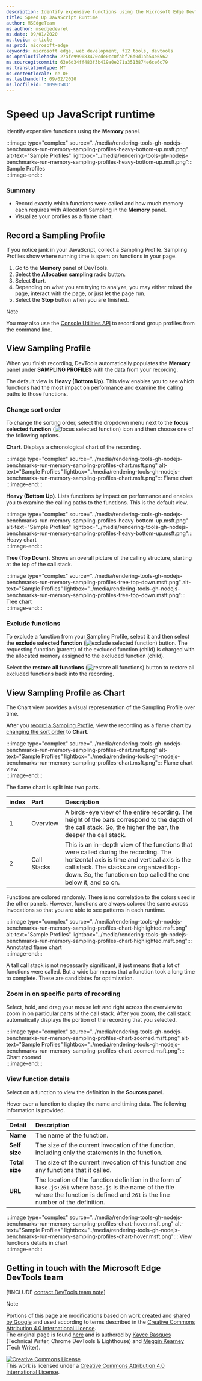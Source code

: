 ```yaml
---
description: Identify expensive functions using the Microsoft Edge DevTools Memory panel.
title: Speed Up JavaScript Runtime
author: MSEdgeTeam
ms.author: msedgedevrel
ms.date: 09/01/2020
ms.topic: article
ms.prod: microsoft-edge
keywords: microsoft edge, web development, f12 tools, devtools
ms.openlocfilehash: 27afe999083470cde0cc0fabf76d0d1ab54e6562
ms.sourcegitcommit: 63e6d34ff483f3b419a0e271a3513874e6ce6c79
ms.translationtype: MT
ms.contentlocale: de-DE
ms.lasthandoff: 09/02/2020
ms.locfileid: "10993583"
---
```

<!-- Copyright Kayce Basques and Meggin Kearney

   Licensed under the Apache License, Version 2.0 (the "License");
   you may not use this file except in compliance with the License.
   You may obtain a copy of the License at

       https://www.apache.org/licenses/LICENSE-2.0

   Unless required by applicable law or agreed to in writing, software
   distributed under the License is distributed on an "AS IS" BASIS,
   WITHOUT WARRANTIES OR CONDITIONS OF ANY KIND, either express or implied.
   See the License for the specific language governing permissions and
   limitations under the License. -->

# Speed up JavaScript runtime  

Identify expensive functions using the **Memory** panel.  

:::image type="complex" source="../media/rendering-tools-gh-nodejs-benchmarks-run-memory-sampling-profiles-heavy-bottom-up.msft.png" alt-text="Sample Profiles" lightbox="../media/rendering-tools-gh-nodejs-benchmarks-run-memory-sampling-profiles-heavy-bottom-up.msft.png":::
   Sample Profiles  
:::image-end:::  

### Summary  

*   Record exactly which functions were called and how much memory each requires with Allocation Sampling in the **Memory** panel.  
*   Visualize your profiles as a flame chart.  
    
## Record a Sampling Profile  

If you notice jank in your JavaScript, collect a Sampling Profile.  Sampling Profiles show where running time is spent on functions in your page.  

1.  Go to the **Memory** panel of DevTools.  
1.  Select the **Allocation sampling** radio button.  
1.  Select **Start**.  
1.  Depending on what you are trying to analyze, you may either reload the page, interact with the page, or just let the page run.  
1.  Select the **Stop** button when you are finished.  
    
> [!NOTE]
> You may also use the [Console Utilities API][DevtoolsConsoleUtilities] to record and group profiles from the command line.  

## View Sampling Profile  

When you finish recording, DevTools automatically populates the **Memory** panel under **SAMPLING PROFILES** with the data from your recording.  

The default view is **Heavy \(Bottom Up\)**.  This view enables you to see which functions had the most impact on performance and examine the calling paths to those functions.  

### Change sort order  

To change the sorting order, select the dropdown menu next to the **focus selected function** \(![focus selected function][ImageFocusIcon]\) icon and then choose one of the following options.

**Chart**.  Displays a chronological chart of the recording.  

:::image type="complex" source="../media/rendering-tools-gh-nodejs-benchmarks-run-memory-sampling-profiles-chart.msft.png" alt-text="Sample Profiles" lightbox="../media/rendering-tools-gh-nodejs-benchmarks-run-memory-sampling-profiles-chart.msft.png":::
   Flame chart  
:::image-end:::  

**Heavy \(Bottom Up\)**.  Lists functions by impact on performance and enables you to examine the calling paths to the functions.  This is the default view.  

:::image type="complex" source="../media/rendering-tools-gh-nodejs-benchmarks-run-memory-sampling-profiles-heavy-bottom-up.msft.png" alt-text="Sample Profiles" lightbox="../media/rendering-tools-gh-nodejs-benchmarks-run-memory-sampling-profiles-heavy-bottom-up.msft.png":::
   Heavy chart  
:::image-end:::  

**Tree \(Top Down\)**.  Shows an overall picture of the calling structure, starting at the top of the call stack.  

:::image type="complex" source="../media/rendering-tools-gh-nodejs-benchmarks-run-memory-sampling-profiles-tree-top-down.msft.png" alt-text="Sample Profiles" lightbox="../media/rendering-tools-gh-nodejs-benchmarks-run-memory-sampling-profiles-tree-top-down.msft.png":::
   Tree chart  
:::image-end:::  

### Exclude functions  

To exclude a function from your Sampling Profile, select it and then select the **exclude selected function** \(![exclude selected function][ImageExcludeIcon]\) button.  The requesting function \(parent\) of the excluded function \(child\) is charged with the allocated memory assigned to the excluded function \(child\).  

Select the **restore all functions** \(![restore all functions][ImageRestoreIcon]\) button to restore all excluded functions back into the recording.  

## View Sampling Profile as Chart  

The Chart view provides a visual representation of the Sampling Profile over time.  

After you [record a Sampling Profile](#record-a-sampling-profile), view the recording as a flame chart by [changing the sort order](#change-sort-order) to **Chart**.  

:::image type="complex" source="../media/rendering-tools-gh-nodejs-benchmarks-run-memory-sampling-profiles-chart.msft.png" alt-text="Sample Profiles" lightbox="../media/rendering-tools-gh-nodejs-benchmarks-run-memory-sampling-profiles-chart.msft.png":::
   Flame chart view  
:::image-end:::  

The flame chart is split into two parts.  

| index | Part | Description |  
| --- |:--- |:--- |  
| 1 | Overview | A birds-eye view of the entire recording.  The height of the bars correspond to the depth of the call stack.  So, the higher the bar, the deeper the call stack.  |  
| 2 | Call Stacks | This is an in-depth view of the functions that were called during the recording.  The horizontal axis is time and vertical axis is the call stack.  The stacks are organized top-down.  So, the function on top called the one below it, and so on.  |  

Functions are colored randomly.  There is no correlation to the colors used in the other panels.  However, functions are always colored the same across invocations so that you are able to see patterns in each runtime.  

:::image type="complex" source="../media/rendering-tools-gh-nodejs-benchmarks-run-memory-sampling-profiles-chart-highlighted.msft.png" alt-text="Sample Profiles" lightbox="../media/rendering-tools-gh-nodejs-benchmarks-run-memory-sampling-profiles-chart-highlighted.msft.png":::
   Annotated flame chart  
:::image-end:::  

A tall call stack is not necessarily significant, it just means that a lot of functions were called.  But a wide bar means that a function took a long time to complete.  These are candidates for optimization.  

### Zoom in on specific parts of recording  

Select, hold, and drag your mouse left and right across the overview to zoom in on particular parts of the call stack.  After you zoom, the call stack automatically displays the portion of the recording that you selected.  

:::image type="complex" source="../media/rendering-tools-gh-nodejs-benchmarks-run-memory-sampling-profiles-chart-zoomed.msft.png" alt-text="Sample Profiles" lightbox="../media/rendering-tools-gh-nodejs-benchmarks-run-memory-sampling-profiles-chart-zoomed.msft.png":::
   Chart zoomed  
:::image-end:::  

### View function details  

Select on a function to view the definition in the **Sources** panel.  

Hover over a function to display the name and timing data.  The following information is provided.  

| Detail | Description |  
|:--- |:--- |  
| **Name** | The name of the function.  |  
| **Self size** | The size of the current invocation of the function, including only the statements in the function.  |  
| **Total size** | The size of the current invocation of this function and any functions that it called.  |  
| **URL** | The location of the function definition in the form of `base.js:261` where `base.js` is the name of the file where the function is defined and `261` is the line number of the definition.  |  
<!--*   **Aggregated self time**.  Aggregate time for all invocations of the function across the recording, not including functions called by this function.  -->  
<!--*   **Aggregated total time**.  Aggregate total time for all invocations of the function, including functions called by this function.  -->  
<!--*   **Not optimized**.  If the profiler has detected a potential optimization for the function it lists it here.  -->  

:::image type="complex" source="../media/rendering-tools-gh-nodejs-benchmarks-run-memory-sampling-profiles-chart-hover.msft.png" alt-text="Sample Profiles" lightbox="../media/rendering-tools-gh-nodejs-benchmarks-run-memory-sampling-profiles-chart-hover.msft.png":::
   View functions details in chart  
:::image-end:::  

## Getting in touch with the Microsoft Edge DevTools team  

[!INCLUDE [contact DevTools team note](../includes/contact-devtools-team-note.md)]  

<!-- image links -->  

[ImageExcludeIcon]: ../media/exclude-icon.msft.png  
[ImageFocusIcon]: ../media/focus-icon.msft.png  
[ImageRestoreIcon]: ../media/restore-icon.msft.png  

<!-- links -->  

[DevtoolsConsoleUtilities]: ../console/utilities.md "Console utilities API reference | Microsoft Docs"  
[DevtoolsConsoleUtilitiesProfile]: ../console/utilities.md#profile "profile - Console utilities API reference | Microsoft Docs"  
[DevtoolsConsoleUtilitiesProfileEnd]: ../console/utilities.md#profileend "profileEnd - Console utilities API reference | Microsoft Docs"  

> [!NOTE]
> Portions of this page are modifications based on work created and [shared by Google][GoogleSitePolicies] and used according to terms described in the [Creative Commons Attribution 4.0 International License][CCA4IL].  
> The original page is found [here](https://developers.google.com/web/tools/chrome-devtools/rendering-tools/js-execution) and is authored by [Kayce Basques][KayceBasques] \(Technical Writer, Chrome DevTools \& Lighthouse\) and [Meggin Kearney][MegginKearney] \(Tech Writer\).  

[![Creative Commons License][CCby4Image]][CCA4IL]  
This work is licensed under a [Creative Commons Attribution 4.0 International License][CCA4IL].  

[CCA4IL]: https://creativecommons.org/licenses/by/4.0  
[CCby4Image]: https://i.creativecommons.org/l/by/4.0/88x31.png  
[GoogleSitePolicies]: https://developers.google.com/terms/site-policies  
[KayceBasques]: https://developers.google.com/web/resources/contributors/kaycebasques  
[MegginKearney]: https://developers.google.com/web/resources/contributors/megginkearney  
